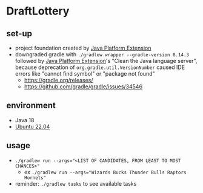# DraftLottery

## set-up
- project foundation created by [Java Platform Extension](https://marketplace.visualstudio.com/items?itemName=Oracle.oracle-java)
- downgraded gradle with `./gradlew wrapper --gradle-version 8.14.3` followed by [Java Platform Extension](https://marketplace.visualstudio.com/items?itemName=Oracle.oracle-java)'s "Clean the Java language server", because deprecation of `org.gradle.util.VersionNumber` caused IDE errors like "cannot find symbol" or "package not found"
  - https://gradle.org/releases/
  - https://github.com/gradle/gradle/issues/34546

## environment
- Java 18
- [Ubuntu 22.04](https://www.releases.ubuntu.com/22.04/)

## usage
- `./gradlew run --args="<LIST OF CANDIDATES, FROM LEAST TO MOST CHANCES>"`
  - ex `./gradlew run --args="Wizards Bucks Thunder Bulls Raptors Hornets"`
- reminder: `./gradlew tasks` to see available tasks
